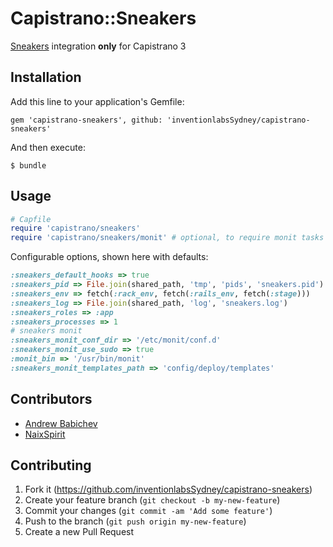 # Capistrano::Sneakers

[Sneakers](https://github.com/jondot/sneakers) integration **only** for Capistrano 3

## Installation

Add this line to your application's Gemfile:

    gem 'capistrano-sneakers', github: 'inventionlabsSydney/capistrano-sneakers'

And then execute:

    $ bundle

## Usage

```ruby
# Capfile
require 'capistrano/sneakers'
require 'capistrano/sneakers/monit' # optional, to require monit tasks
```

Configurable options, shown here with defaults:

```ruby
:sneakers_default_hooks => true
:sneakers_pid => File.join(shared_path, 'tmp', 'pids', 'sneakers.pid') # ensure this path exists in production before deploying
:sneakers_env => fetch(:rack_env, fetch(:rails_env, fetch(:stage)))
:sneakers_log => File.join(shared_path, 'log', 'sneakers.log')
:sneakers_roles => :app
:sneakers_processes => 1
# sneakers monit
:sneakers_monit_conf_dir => '/etc/monit/conf.d'
:sneakers_monit_use_sudo => true
:monit_bin => '/usr/bin/monit'
:sneakers_monit_templates_path => 'config/deploy/templates'
```

## Contributors

- [Andrew Babichev](https://github.com/Tensho)
- [NaixSpirit](https://github.com/NaixSpirit)

## Contributing

1. Fork it (https://github.com/inventionlabsSydney/capistrano-sneakers)
2. Create your feature branch (`git checkout -b my-new-feature`)
3. Commit your changes (`git commit -am 'Add some feature'`)
4. Push to the branch (`git push origin my-new-feature`)
5. Create a new Pull Request
